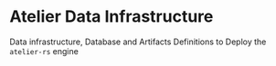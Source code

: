# Atelier Data Infrastructure

Data infrastructure, Database and Artifacts Definitions to Deploy the `atelier-rs` engine

